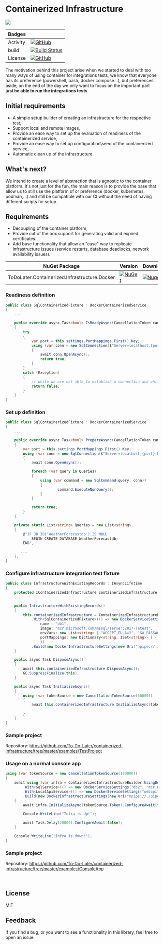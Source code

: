 # Containerized Infrastructure

![](https://s.gravatar.com/avatar/c9683b06e0d615c2b661f03b26b51059?s=80)


| Badges  |    |
| ---------- | ------- |
| Activity   | [![GitHub](https://img.shields.io/github/last-commit/containerized-infrastructure/develop)](https://github.com/To-Do-Later/containerized-infrastructure) |
| build    | [![Build Status]()](https://travis-ci.org/joemccann/dillinger) |
| License    | [![GitHub](https://img.shields.io/github/license/containerized-infrastructure/readme.svg)](https://github.com/To-Do-Later/containerized-infrastructure) |

The motivation behind this project arise when we started to deal with too many ways of using container for integrations tests, we know that everyone has its preference (powershell, bash, docker compose...), but preferences aside, on the end of the day we only want to focus on the important part **just be able to run the integrations tests**.

## Initial requirements

- A simple setup builder of creating an infrastructure for the respective test,
- Support local and remote images,
- Provide an ease way to set up the evaluation of readiness of the containerized service,
- Provide an ease way to set up configuration\seed of the containerized service,
- Automatic clean up of the infrastructure.


## What's next?

We intend to create a level of abstraction that is agnostic to the container platform.
It's not just for the fun, the main reason is to provide the base that allow us to still use the platform of or preference (docker, kubernetes, podman,...) and still be compatible with our CI without the need of having different scripts for setup.


## Requirements

- Decoupling of the container platform,
- Provide out of the box support for generating valid and expired certificates.
- Add base functionality that allow an "ease" way to replicate infrastructure issues (service restarts, database deadlocks, network availability issues).


| NuGet Package| Version|Download|
| ----- | ----| --------- |
| ToDoLater.Containerized.Infrastructure.Docker| [![NuGet](https://img.shields.io/nuget/v/ToDoLater.Containerized.Infrastructure.Docker)](https://www.nuget.org/packages/ToDoLater.Containerized.Infrastructure.Docker) | [![Nuget](https://img.shields.io/nuget/dt/ToDoLater.Containerized.Infrastructure.Docker)](https://www.nuget.org/packages/Z.Blazor.Diagrams.Core) |


### Readiness definition

```csharp
public class SqlContainerizedFixture : DockerContainerizedService
{
    ...

    public override async Task<bool> IsReadyAsync(CancellationToken cancellationToken)
    {
        try
        {
            var port = this.settings.PortMappings.First().Key;
            using (var conn = new SqlConnection($"Server=localhost,{port};User=sa;Password=!MyMagicPasswOrd;Timeout=5;TrustServerCertificate=true"))
            {
                await conn.OpenAsync();
                return true;
            }
        }
        catch (Exception)
        {
            // while we are not able to establish a connection and while the cancellationToken has not expired the system will continue on try. 
            return false;
        }
    }
}
```

### Set up definition

```csharp
public class SqlContainerizedFixture : DockerContainerizedService
{
    ...

    public override async Task<bool> PrepareAsync(CancellationToken cancellationToken)
    {
        var port = this.settings.PortMappings.First().Key;
        using (var conn = new SqlConnection($"Server=localhost,{port};User=sa;Password=!MyMagicPasswOrd;Timeout=5;TrustServerCertificate=true"))
        {
            await conn.OpenAsync();

            foreach (var query in Queries)
            {
                using (var command = new SqlCommand(query, conn))
                {
                        command.ExecuteNonQuery();
                }
            }

            return true;
        }
    }

    private static List<string> Queries = new List<string>
    {
        @"IF DB_ID('WeatherForecastdb') IS NULL 
            BEGIN CREATE DATABASE WeatherForecastdb; 
        END",

       ...
    };
}
```

### Configure infrastructure integration test fixture 

```csharp
public class InfrastructureWithExistingRecords : IAsyncLifetime
{
    protected IContainerizedInfrastructure containerizedInfrastructure;
    ...

    public InfrastructureWithExistingRecords()
    {
        this.containerizedInfrastructure = ContainerizedInfrastructureBuilder.UsingDocker
            .With<SqlContainerizedFixture>(() => new DockerServiceSettings(
                name : "db1", 
                image: "mcr.microsoft.com/mssql/server:2017-latest", 
                envVars: new List<string> { "ACCEPT_EULA=Y", "SA_PASSWORD=!MyMagicPasswOrd", "MSSQL_PID=Developer", "CHECK_POLICY=OFF", "CHECK_EXPIRY=OFF" },
                portMappings: new Dictionary<string, ISet<string>> { { "1433", new HashSet<string> { "1433" } } }
                ))
            .Build(new DockerInfrastructureSettings(new Uri("npipe://./pipe/docker_engine"), "XunitTestEnv"));
    }

    public async Task DisposeAsync()
    {
        await this.containerizedInfrastructure.DisposeAsync();
        GC.SuppressFinalize(this);
    }

    public async Task InitializeAsync()
    {
        using (var tokenSource = new CancellationTokenSource(60000))
        {
            await this.containerizedInfrastructure.InitializeAsync(tokenSource.Token).ConfigureAwait(false);
            ...
        }
    }
}
```
### Sample project

Repository: https://github.com/To-Do-Later/containerized-infrastructure/tree/master/examples/TestProject

### Usage on a normal console app

```cs
using (var tokenSource = new CancellationTokenSource(180000))
{
    await using (var infra = ContainerizedInfrastructureBuilder.UsingDocker
        .With<SqlService>(() => new DockerServiceSettings("db2", "mcr.microsoft.com/mssql/server:2017-latest", envVars: new List<string> { "ACCEPT_EULA=Y", "SA_PASSWORD=!MyMagicPasswOrd", "MSSQL_PID=Developer", "CHECK_POLICY=OFF", "CHECK_EXPIRY=OFF" }))
        .With<LocalApiService>(() => new DockerServiceSettings("webapi", dockerfilePath: @"../../../../../examples/sample/WebApplication/Dockerfile", tag:"Ab.GG"))
        .Build(new DockerInfrastructureSettings(new Uri("npipe://./pipe/docker_engine"), env)))
    {
        await infra.InitializeAsync(tokenSource.Token).ConfigureAwait(false);

        Console.WriteLine("Infra is Up!");

        await Task.Delay(20000).ConfigureAwait(false);
    }

    Console.WriteLine("Infra is down!");
}
```

### Sample project

Repository: https://github.com/To-Do-Later/containerized-infrastructure/tree/master/examples/ConsoleApp

</br>

## License

MIT

## Feedback

If you find a bug, or you want to see a functionality in this library, feel free to open an issue.
